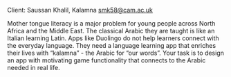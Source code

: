 Client: Saussan Khalil, Kalamna <smk58@cam.ac.uk>

Mother tongue literacy is a major problem for young people across North
Africa and the Middle East. The classical Arabic they are taught is like
an Italian learning Latin. Apps like Duolingo do not help learners
connect with the everyday language. They need a language learning app
that enriches their lives with “kalamna” - the Arabic for “our words”.
Your task is to design an app with motivating game functionality that
connects to the Arabic needed in real life.
